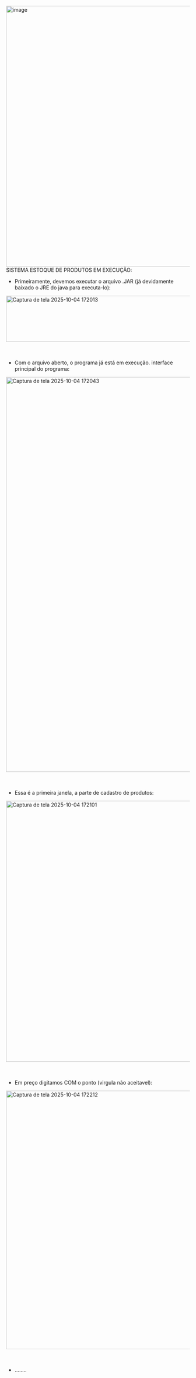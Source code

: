 <img width="1066" height="713" alt="image" src="https://github.com/user-attachments/assets/15c8754e-d371-4bad-b4b6-ef566cf1165a" />SISTEMA ESTOQUE DE PRODUTOS EM EXECUÇÃO:


- Primeiramente, devemos executar o arquivo .JAR (já devidamente baixado o JRE do java para executa-lo):
  <br>
<img width="623" height="126" alt="Captura de tela 2025-10-04 172013" src="https://github.com/user-attachments/assets/21060592-0abf-4e70-a1ab-db753014a9e7" />
 <br>
  <br>
   <br>

- Com o arquivo aberto, o programa já está em execução. interface principal do programa:
  <br>
<img width="1919" height="1079" alt="Captura de tela 2025-10-04 172043" src="https://github.com/user-attachments/assets/a3dd9c02-39b6-42fe-beeb-415cc17d383e" />
  <br>
   <br>
    <br>
    
- Essa é a primeira janela, a parte de cadastro de produtos:
  <br>
<img width="1066" height="713" alt="Captura de tela 2025-10-04 172101" src="https://github.com/user-attachments/assets/ab9621d7-98f5-47dd-a1ef-6f8dbd966cad" />
  <br>
  <br>
  <br>

- Em preço digitamos COM o ponto (virgula não aceitavel):
  <br>
<img width="1064" height="706" alt="Captura de tela 2025-10-04 172212" src="https://github.com/user-attachments/assets/4cd42265-a33d-410b-b5b0-25485744f749" />
  <br>
  <br>
  <br>

- ........

